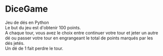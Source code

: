 # DiceGame
Jeu de dés en Python
<br>Le but du jeu est d'obtenir 100 points.
<br>A chaque tour, vous avez le choix entre continuer votre tour et jeter un autre dé ou passer votre tour en engrangeant le total de points marqués par les dés jetés. 
<br>Un dé de 1 fait perdre le tour.
